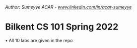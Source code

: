 *Author: Sumeyye ACAR - www.linkedin.com/in/acar-sumeyye*
# Bilkent CS 101 Spring 2022
• All 10 labs are given in the repo
